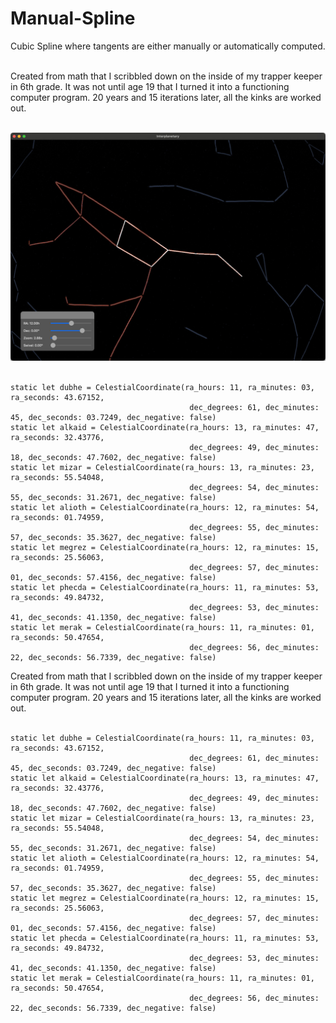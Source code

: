 # Manual-Spline
Cubic Spline where tangents are either manually or automatically computed.</br></br>

Created from math that I scribbled down on the inside of my trapper keeper in 6th grade. It was not until age 19 that I turned it into a functioning computer program. 20 years and 15 iterations later, all the kinks are worked out.</br></br>

![alt text](https://github.com/nraptis/Interplanetary/blob/main/ursa_major_mapped.jpg?raw=true)</br></br>

```
static let dubhe = CelestialCoordinate(ra_hours: 11, ra_minutes: 03, ra_seconds: 43.67152,
                                        dec_degrees: 61, dec_minutes: 45, dec_seconds: 03.7249, dec_negative: false)
static let alkaid = CelestialCoordinate(ra_hours: 13, ra_minutes: 47, ra_seconds: 32.43776,
                                        dec_degrees: 49, dec_minutes: 18, dec_seconds: 47.7602, dec_negative: false)
static let mizar = CelestialCoordinate(ra_hours: 13, ra_minutes: 23, ra_seconds: 55.54048,
                                        dec_degrees: 54, dec_minutes: 55, dec_seconds: 31.2671, dec_negative: false)
static let alioth = CelestialCoordinate(ra_hours: 12, ra_minutes: 54, ra_seconds: 01.74959,
                                        dec_degrees: 55, dec_minutes: 57, dec_seconds: 35.3627, dec_negative: false)
static let megrez = CelestialCoordinate(ra_hours: 12, ra_minutes: 15, ra_seconds: 25.56063,
                                        dec_degrees: 57, dec_minutes: 01, dec_seconds: 57.4156, dec_negative: false)
static let phecda = CelestialCoordinate(ra_hours: 11, ra_minutes: 53, ra_seconds: 49.84732,
                                        dec_degrees: 53, dec_minutes: 41, dec_seconds: 41.1350, dec_negative: false)
static let merak = CelestialCoordinate(ra_hours: 11, ra_minutes: 01, ra_seconds: 50.47654,
                                        dec_degrees: 56, dec_minutes: 22, dec_seconds: 56.7339, dec_negative: false)
```

Created from math that I scribbled down on the inside of my trapper keeper in 6th grade. It was not until age 19 that I turned it into a functioning computer program. 20 years and 15 iterations later, all the kinks are worked out.</br></br>

```
static let dubhe = CelestialCoordinate(ra_hours: 11, ra_minutes: 03, ra_seconds: 43.67152,
                                        dec_degrees: 61, dec_minutes: 45, dec_seconds: 03.7249, dec_negative: false)
static let alkaid = CelestialCoordinate(ra_hours: 13, ra_minutes: 47, ra_seconds: 32.43776,
                                        dec_degrees: 49, dec_minutes: 18, dec_seconds: 47.7602, dec_negative: false)
static let mizar = CelestialCoordinate(ra_hours: 13, ra_minutes: 23, ra_seconds: 55.54048,
                                        dec_degrees: 54, dec_minutes: 55, dec_seconds: 31.2671, dec_negative: false)
static let alioth = CelestialCoordinate(ra_hours: 12, ra_minutes: 54, ra_seconds: 01.74959,
                                        dec_degrees: 55, dec_minutes: 57, dec_seconds: 35.3627, dec_negative: false)
static let megrez = CelestialCoordinate(ra_hours: 12, ra_minutes: 15, ra_seconds: 25.56063,
                                        dec_degrees: 57, dec_minutes: 01, dec_seconds: 57.4156, dec_negative: false)
static let phecda = CelestialCoordinate(ra_hours: 11, ra_minutes: 53, ra_seconds: 49.84732,
                                        dec_degrees: 53, dec_minutes: 41, dec_seconds: 41.1350, dec_negative: false)
static let merak = CelestialCoordinate(ra_hours: 11, ra_minutes: 01, ra_seconds: 50.47654,
                                        dec_degrees: 56, dec_minutes: 22, dec_seconds: 56.7339, dec_negative: false)
```
